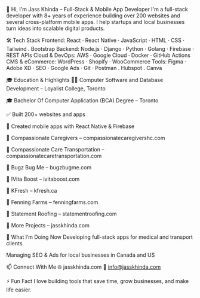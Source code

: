 👋 Hi, I'm Jass Khinda – Full-Stack & Mobile App Developer
I'm a full-stack developer with 8+ years of experience building over 200 websites and several cross-platform mobile apps. I help startups and local businesses turn ideas into scalable digital products.

🛠️ Tech Stack
Frontend: React · React Native · JavaScript · HTML · CSS · Tailwind . Bootstrap
Backend: Node.js · Django · Python · Golang · Firebase · REST APIs
Cloud & DevOps: AWS · Google Cloud · Docker · GitHub Actions
CMS & eCommerce: WordPress · Shopify · WooCommerce
Tools: Figma · Adobe XD · SEO · Google Ads · Git · Postman . Hubspot . Canva

🎓 Education & Highlights
🧑‍🎓 Computer Software and Database Development – Loyalist College, Toronto

🎓 Bachelor Of Computer Application (BCA) Degree – Toronto

✅ Built 200+ websites and apps

🚀 Created mobile apps with React Native & Firebase

🔹 Compassionate Caregivers – compassionatecaregivershc.com

🔹 Compassionate Care Transportation – compassionatecaretransportation.com

🔹 Bugz Bug Me – bugzbugme.com

🔹 IVita Boost – ivitaboost.com

🔹 KFresh – kfresh.ca

🔹 Fenning Farms – fenningfarms.com

🔹 Statement Roofing – statementroofing.com

🔹 More Projects – jasskhinda.com


🚀 What I’m Doing Now
Developing full-stack apps for medical and transport clients

Managing SEO & Ads for local businesses in Canada and US

📫 Connect With Me
🌐 jasskhinda.com
📧 info@jasskhinda.com

⚡ Fun Fact
I love building tools that save time, grow businesses, and make life easier.
